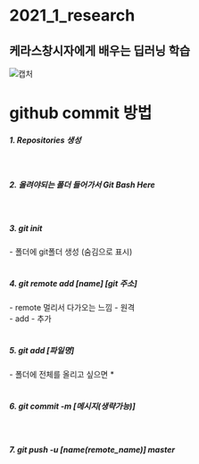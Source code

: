# 2021_1_research

## 케라스창시자에게 배우는 딥러닝 학습



![캡처](https://user-images.githubusercontent.com/59727902/110626124-ade5a600-81e3-11eb-8d9a-026586bd0754.PNG)
<h1> github commit 방법</h1>
<h5> 1. Repositories 생성 </h5><br>
<h5> 2. 올려야되는 폴더 들어가서 Git Bash Here </h5><br>
<h5> 3. git init </h5>
- 폴더에 git폴더 생성 (숨김으로 표시) <br><br>
<h5> 4. git remote add [name] [git 주소]</h5>
- remote 멀리서 다가오는 느낌 - 원격 <br>
- add - 추가 <br><br>
<h5> 5. git add [파일명] </h5>
- 폴더에 전체를 올리고 싶으면 * <br><br>
<h5> 6. git commit -m [메시지(생략가능)] </h5><br>
<h5> 7. git push -u [name(remote_name)] master </h5> 
